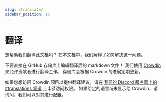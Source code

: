 ```yaml
---
slug: /translate/
sidebar_position: 13
---
```


# 翻译

想帮助我们翻译此文档吗？ 在本文档中，我们解释了如何解决这一问题。

不要直接在 GitHub 存储库上编辑翻译后的 markdown 文件！ 我们使用 [Crowdin](https://crowdin.com/project/taskfile) 来允许贡献者进行翻译工作。 存储库会根据 Crowdin 的进展定期更新。

如果您想访问 Crowdin 项目以提供翻译建议，请在 [我们的 Discord 服务器上的 #translations 频道](https://discord.gg/6TY36E39UK) 上申请访问权限。 如果给定的语言尚未显示给 Crowdin，请询问，我们可以对其进行配置。
